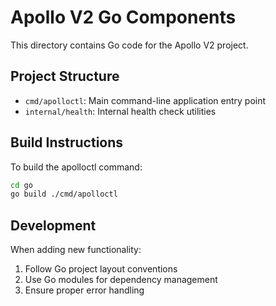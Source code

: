 # Apollo V2 Go Components

This directory contains Go code for the Apollo V2 project.

## Project Structure

- `cmd/apolloctl`: Main command-line application entry point
- `internal/health`: Internal health check utilities

## Build Instructions

To build the apolloctl command:

```bash
cd go
go build ./cmd/apolloctl
```

## Development

When adding new functionality:
1. Follow Go project layout conventions
2. Use Go modules for dependency management
3. Ensure proper error handling

